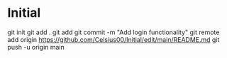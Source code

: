# Initial
git init 
git add .
git add <git add main.py>
git commit -m "Add login functionality"
git remote add origin <https://github.com/Celsius00/Initial/edit/main/README.md>
  git push -u origin main
